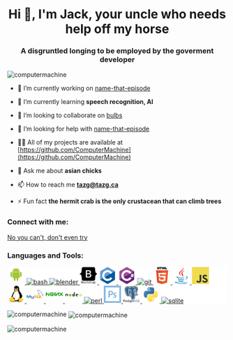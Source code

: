 <h1 align="center">Hi 👋, I'm Jack, your uncle who needs help off my horse</h1>
<h3 align="center">A disgruntled longing to be employed by the goverment developer</h3>

<p align="left"> <img src="https://komarev.com/ghpvc/?username=computermachine&label=Profile%20views&color=0e75b6&style=flat" alt="computermachine" /> </p>

- 🔭 I’m currently working on [name-that-episode](https://github.com/ComputerMachine/name-that-episode)

- 🌱 I’m currently learning **speech recognition, AI**

- 👯 I’m looking to collaborate on [bulbs](https://github.com/ComputerMachine/bulbs)

- 🤝 I’m looking for help with [name-that-episode](https://github.com/ComputerMachine/name-that-episode)

- 👨‍💻 All of my projects are available at [https://github.com/ComputerMachine](https://github.com/ComputerMachine)

- 💬 Ask me about **asian chicks**

- 📫 How to reach me **tazg@tazg.ca**

- ⚡ Fun fact **the hermit crab is the only crustacean that can climb trees**

<h3 align="left">Connect with me:</h3><a href="https://www.youtube.com/watch?v=NmvMfhHyBRI">
<p align="left">No you can't, don't even try
</p></a>

<h3 align="left">Languages and Tools:</h3>
<p style="margin: 0; padding: 0; background:white" align="left"> <a href="https://developer.android.com" target="_blank" rel="noreferrer"> <img src="https://raw.githubusercontent.com/devicons/devicon/master/icons/android/android-original-wordmark.svg" alt="android" width="40" height="40"/> </a> <a href="https://www.gnu.org/software/bash/" target="_blank" rel="noreferrer"> <img src="https://www.vectorlogo.zone/logos/gnu_bash/gnu_bash-icon.svg" alt="bash" width="40" height="40"/> </a> <a href="https://www.blender.org/" target="_blank" rel="noreferrer"> <img src="https://download.blender.org/branding/community/blender_community_badge_white.svg" alt="blender" width="40" height="40"/> </a> <a href="https://getbootstrap.com" target="_blank" rel="noreferrer"> <img src="https://raw.githubusercontent.com/devicons/devicon/master/icons/bootstrap/bootstrap-plain-wordmark.svg" alt="bootstrap" width="40" height="40"/> </a> <a href="https://www.cprogramming.com/" target="_blank" rel="noreferrer"> <img src="https://raw.githubusercontent.com/devicons/devicon/master/icons/c/c-original.svg" alt="c" width="40" height="40"/> </a> <a href="https://www.w3schools.com/cs/" target="_blank" rel="noreferrer"> <img src="https://raw.githubusercontent.com/devicons/devicon/master/icons/csharp/csharp-original.svg" alt="csharp" width="40" height="40"/> </a> <a href="https://git-scm.com/" target="_blank" rel="noreferrer"> <img src="https://www.vectorlogo.zone/logos/git-scm/git-scm-icon.svg" alt="git" width="40" height="40"/> </a> <a href="https://www.w3.org/html/" target="_blank" rel="noreferrer"> <img src="https://raw.githubusercontent.com/devicons/devicon/master/icons/html5/html5-original-wordmark.svg" alt="html5" width="40" height="40"/> </a> <a href="https://www.java.com" target="_blank" rel="noreferrer"> <img src="https://raw.githubusercontent.com/devicons/devicon/master/icons/java/java-original.svg" alt="java" width="40" height="40"/> </a> <a href="https://developer.mozilla.org/en-US/docs/Web/JavaScript" target="_blank" rel="noreferrer"> <img src="https://raw.githubusercontent.com/devicons/devicon/master/icons/javascript/javascript-original.svg" alt="javascript" width="40" height="40"/> </a> <a href="https://www.linux.org/" target="_blank" rel="noreferrer"> <img src="https://raw.githubusercontent.com/devicons/devicon/master/icons/linux/linux-original.svg" alt="linux" width="40" height="40"/> </a> <a href="https://www.mysql.com/" target="_blank" rel="noreferrer"> <img src="https://raw.githubusercontent.com/devicons/devicon/master/icons/mysql/mysql-original-wordmark.svg" alt="mysql" width="40" height="40"/> </a> <a href="https://www.nginx.com" target="_blank" rel="noreferrer"> <img src="https://raw.githubusercontent.com/devicons/devicon/master/icons/nginx/nginx-original.svg" alt="nginx" width="40" height="40"/> </a> <a href="https://nodejs.org" target="_blank" rel="noreferrer"> <img src="https://raw.githubusercontent.com/devicons/devicon/master/icons/nodejs/nodejs-original-wordmark.svg" alt="nodejs" width="40" height="40"/> </a> <a href="https://www.perl.org/" target="_blank" rel="noreferrer"> <img src="https://api.iconify.design/logos-perl.svg" alt="perl" width="40" height="40"/> </a> <a href="https://www.photoshop.com/en" target="_blank" rel="noreferrer"> <img src="https://raw.githubusercontent.com/devicons/devicon/master/icons/photoshop/photoshop-line.svg" alt="photoshop" width="40" height="40"/> </a> <a href="https://www.postgresql.org" target="_blank" rel="noreferrer"> <img src="https://raw.githubusercontent.com/devicons/devicon/master/icons/postgresql/postgresql-original-wordmark.svg" alt="postgresql" width="40" height="40"/> </a> <a href="https://www.python.org" target="_blank" rel="noreferrer"> <img src="https://raw.githubusercontent.com/devicons/devicon/master/icons/python/python-original.svg" alt="python" width="40" height="40"/> </a> <a href="https://www.sqlite.org/" target="_blank" rel="noreferrer"> <img src="https://www.vectorlogo.zone/logos/sqlite/sqlite-icon.svg" alt="sqlite" width="40" height="40"/> </a> </p>
  </div>

<p><img align="left" src="https://github-readme-stats.vercel.app/api/top-langs?username=computermachine&show_icons=true&locale=en&layout=compact" alt="computermachine" /></p>

<p>&nbsp;<img align="center" src="https://github-readme-stats.vercel.app/api?username=computermachine&show_icons=true&locale=en" alt="computermachine" /></p>

<p><img align="center" src="https://github-readme-streak-stats.herokuapp.com/?user=computermachine&" alt="computermachine" /></p>

